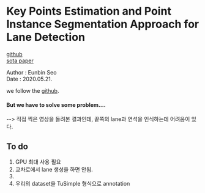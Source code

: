 # Key Points Estimation and Point Instance Segmentation Approach for Lane Detection
[github](
https://github.com/MaybeShewill-CV/lanenet-lane-detection) <br/>
[sota paper](https://arxiv.org/abs/1802.05591)

Author : Eunbin Seo <br/>
Date : 2020.05.21.

we follow the [github](https://github.com/MaybeShewill-CV/lanenet-lane-detection). 

#### But we have to solve some problem....
--> 직접 찍은 영상을 돌려본 결과인데, 끝쪽의 lane과 연석을 인식하는데 어려움이 있다.

## To do
1. GPU 최대 사용 필요
2. 교차로에서 lane 생성을 하면 안됨.
3.
4. 우리의 dataset을 TuSimple 형식으로 annotation


